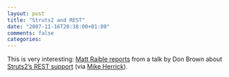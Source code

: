 ```yaml
---
layout: post
title: "Struts2 and REST"
date: "2007-11-16T20:38:00+01:00"
comments: false
categories: 
---
```


<p>This is very interesting: <a href="http://raibledesigns.com/rd/entry/go_light_with_apache_struts">Matt Raible reports</a> from a talk by Don Brown about <a href="http://us.apachecon.com/us2007/program/talk/2058">Struts2&#8217;s REST support</a> (via <a href="http://fuzzypanic.blogspot.com/2007/11/restful-web-apps.html">Mike Herrick</a>).</p>


